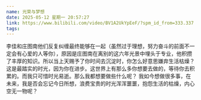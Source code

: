 ```yaml
---
name: 光荣与梦想
date: 2025-05-12 星期一 20:57:27
link: https://www.bilibili.com/video/BV1A2UkYpEeF/?spm_id_from=333.337.search-card.all.click&vd_source=f5360c5c3bed598de79c1f072bcf65f4
tags:
---
```


李佳和庄图南他们反复纠缠最终能够在一起（虽然过于理想，努力奋斗的前面不一定会有心爱的人等你），原因是庄图南在离别的这六年光景中埋头于专业，他积攒了丰厚的知识。所以当上天赐予了你时间去沉淀时，你怎么好意思嫌弃生活枯燥？这是最踏实的时光，因为你在进步。这世界上有那么多你想要去做的，等待你去积累的。而我只可惜时光易逝。那么我都想要做些什么呢？
我如今想做很多事，在未来，我是否会忘记今日所想，浪费宝贵的时光浑浑噩噩，抱怨生活的枯燥，内心空无一物呢？

